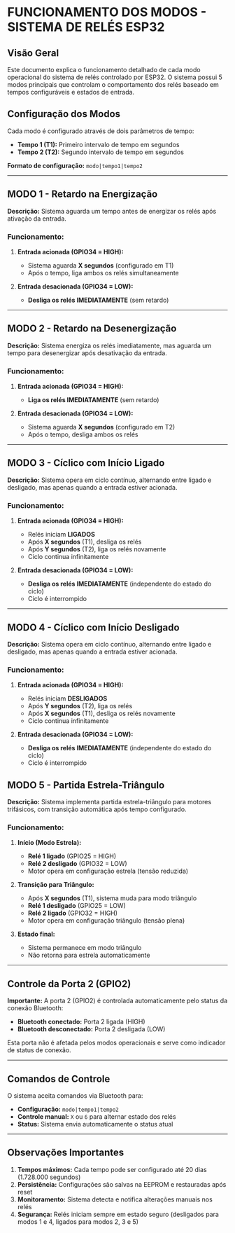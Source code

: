 # FUNCIONAMENTO DOS MODOS - SISTEMA DE RELÉS ESP32

## Visão Geral
Este documento explica o funcionamento detalhado de cada modo operacional do sistema de relés controlado por ESP32. O sistema possui 5 modos principais que controlam o comportamento dos relés baseado em tempos configuráveis e estados de entrada.

## Configuração dos Modos
Cada modo é configurado através de dois parâmetros de tempo:
- **Tempo 1 (T1):** Primeiro intervalo de tempo em segundos
- **Tempo 2 (T2):** Segundo intervalo de tempo em segundos

**Formato de configuração:** `modo|tempo1|tempo2`

---

## MODO 1 - Retardo na Energização
**Descrição:** Sistema aguarda um tempo antes de energizar os relés após ativação da entrada.

### Funcionamento:
1. **Entrada acionada (GPIO34 = HIGH):**
   - Sistema aguarda **X segundos** (configurado em T1)
   - Após o tempo, liga ambos os relés simultaneamente

2. **Entrada desacionada (GPIO34 = LOW):**
   - **Desliga os relés IMEDIATAMENTE** (sem retardo)

 

---

## MODO 2 - Retardo na Desenergização
**Descrição:** Sistema energiza os relés imediatamente, mas aguarda um tempo para desenergizar após desativação da entrada.

### Funcionamento:
1. **Entrada acionada (GPIO34 = HIGH):**
   - **Liga os relés IMEDIATAMENTE** (sem retardo)

2. **Entrada desacionada (GPIO34 = LOW):**
   - Sistema aguarda **X segundos** (configurado em T2)
   - Após o tempo, desliga ambos os relés

 

---

## MODO 3 - Cíclico com Início Ligado
**Descrição:** Sistema opera em ciclo contínuo, alternando entre ligado e desligado, mas apenas quando a entrada estiver acionada.

### Funcionamento:
1. **Entrada acionada (GPIO34 = HIGH):**
   - Relés iniciam **LIGADOS**
   - Após **X segundos** (T1), desliga os relés
   - Após **Y segundos** (T2), liga os relés novamente
   - Ciclo continua infinitamente

2. **Entrada desacionada (GPIO34 = LOW):**
   - **Desliga os relés IMEDIATAMENTE** (independente do estado do ciclo)
   - Ciclo é interrompido

 

---

## MODO 4 - Cíclico com Início Desligado
**Descrição:** Sistema opera em ciclo contínuo, alternando entre ligado e desligado, mas apenas quando a entrada estiver acionada.

### Funcionamento:
1. **Entrada acionada (GPIO34 = HIGH):**
   - Relés iniciam **DESLIGADOS**
   - Após **Y segundos** (T2), liga os relés
   - Após **X segundos** (T1), desliga os relés novamente
   - Ciclo continua infinitamente

2. **Entrada desacionada (GPIO34 = LOW):**
   - **Desliga os relés IMEDIATAMENTE** (independente do estado do ciclo)
   - Ciclo é interrompido

 

## MODO 5 - Partida Estrela-Triângulo
**Descrição:** Sistema implementa partida estrela-triângulo para motores trifásicos, com transição automática após tempo configurado.

### Funcionamento:
1. **Início (Modo Estrela):**
   - **Relé 1 ligado** (GPIO25 = HIGH)
   - **Relé 2 desligado** (GPIO32 = LOW)
   - Motor opera em configuração estrela (tensão reduzida)

2. **Transição para Triângulo:**
   - Após **X segundos** (T1), sistema muda para modo triângulo
   - **Relé 1 desligado** (GPIO25 = LOW)
   - **Relé 2 ligado** (GPIO32 = HIGH)
   - Motor opera em configuração triângulo (tensão plena)

3. **Estado final:**
   - Sistema permanece em modo triângulo
   - Não retorna para estrela automaticamente

 
---

## Controle da Porta 2 (GPIO2)
**Importante:** A porta 2 (GPIO2) é controlada automaticamente pelo status da conexão Bluetooth:
- **Bluetooth conectado:** Porta 2 ligada (HIGH)
- **Bluetooth desconectado:** Porta 2 desligada (LOW)

Esta porta não é afetada pelos modos operacionais e serve como indicador de status de conexão.

---

## Comandos de Controle
O sistema aceita comandos via Bluetooth para:
- **Configuração:** `modo|tempo1|tempo2`
- **Controle manual:** `X` ou `6` para alternar estado dos relés
- **Status:** Sistema envia automaticamente o status atual

---

## Observações Importantes
1. **Tempos máximos:** Cada tempo pode ser configurado até 20 dias (1.728.000 segundos)
2. **Persistência:** Configurações são salvas na EEPROM e restauradas após reset
3. **Monitoramento:** Sistema detecta e notifica alterações manuais nos relés
4. **Segurança:** Relés iniciam sempre em estado seguro (desligados para modos 1 e 4, ligados para modos 2, 3 e 5)
